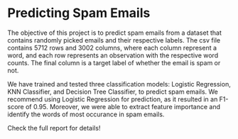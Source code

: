 # Predicting Spam Emails
The objective of this project is to predict spam emails from a dataset that contains randomly picked emails and their respective labels. The csv file contains 5712 rows and 3002 columns, where each column represent a word, and each row represents an observation with the respective word counts. The final column is a target label of whether the email is spam or not. 

We have trained and tested three classification models: Logistic Regression, KNN Classifier, and Decision Tree Classifier, to predict spam emails. We recommend using Logistic Regression for prediction, as it resulted in an F1-score of 0.95. Moreover, we were able to extract feature importance and identify the words of most occurance in spam emails. 

Check the full report for details! 
